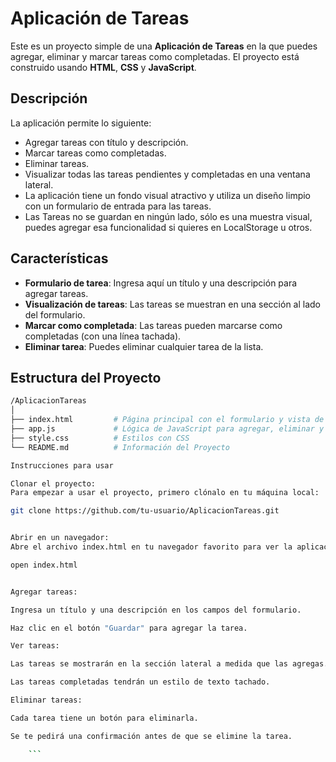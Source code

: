 # Aplicación de Tareas

Este es un proyecto simple de una **Aplicación de Tareas** en la que puedes agregar, eliminar y marcar tareas como completadas. El proyecto está construido usando **HTML**, **CSS** y **JavaScript**.

## Descripción

La aplicación permite lo siguiente:
- Agregar tareas con título y descripción.
- Marcar tareas como completadas.
- Eliminar tareas.
- Visualizar todas las tareas pendientes y completadas en una ventana lateral.
- La aplicación tiene un fondo visual atractivo y utiliza un diseño limpio con un formulario de entrada para las tareas.
- Las Tareas no se guardan en ningún lado, sólo es una muestra visual, puedes agregar esa funcionalidad si quieres en LocalStorage u otros.

## Características
- **Formulario de tarea**: Ingresa aquí un título y una descripción para agregar tareas.
- **Visualización de tareas**: Las tareas se muestran en una sección al lado del formulario.
- **Marcar como completada**: Las tareas pueden marcarse como completadas (con una línea tachada).
- **Eliminar tarea**: Puedes eliminar cualquier tarea de la lista.

## Estructura del Proyecto

```Bash
/AplicacionTareas
│
├── index.html         # Página principal con el formulario y vista de tareas
├── app.js             # Lógica de JavaScript para agregar, eliminar y mostrar tareas
├── style.css          # Estilos con CSS
└── README.md          # Información del Proyecto

Instrucciones para usar

Clonar el proyecto:
Para empezar a usar el proyecto, primero clónalo en tu máquina local:

git clone https://github.com/tu-usuario/AplicacionTareas.git


Abrir en un navegador:
Abre el archivo index.html en tu navegador favorito para ver la aplicación en acción.

open index.html


Agregar tareas:

Ingresa un título y una descripción en los campos del formulario.

Haz clic en el botón "Guardar" para agregar la tarea.

Ver tareas:

Las tareas se mostrarán en la sección lateral a medida que las agregas.

Las tareas completadas tendrán un estilo de texto tachado.

Eliminar tareas:

Cada tarea tiene un botón para eliminarla.

Se te pedirá una confirmación antes de que se elimine la tarea.

    ```
